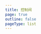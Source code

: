```yaml
---
title: 控制阀
page: true
outline: false
pageType: list
---
```


<script setup>
import AllProducts from '../AllProducts.vue'
</script>

<AllProducts category="蝶阀,控制阀" />
